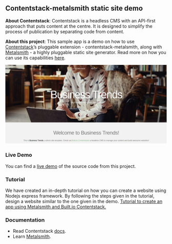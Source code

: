 ## Contentstack-metalsmith static site demo

**About Contentstack**: Contentstack is a headless CMS with an API-first approach that puts content at the centre. It is designed to simplify the process of publication by separating code from content.

**About this project**: This sample app is a demo on how to use [Contentstack](https://www.contentstack.com/docs/)’s pluggable extension - contentstack-metalsmith, along with [Metalsmith](http://www.metalsmith.io) - a highly pluggable static site generator. Read more on how you can use its capabilities [here](https://github.com/builtio-contentstack/contentstack-metalsmith).

![Homepage Screenshot](./sample_homepage.png?raw=true "Homepage Screenshot")

### Live Demo
You can find a [live demo](https://contentstack-metalsmith-static-site-demo.now.sh/) of the source code from this project.

### Tutorial
We have created an in-depth tutorial on how you can create a website using Nodejs express framework. By following the steps given in the tutorial, design a website similar to the one given in the demo.
[Tutorial to create an app using Metalsmith and Built.io Contentstack.](https://www.contentstack.com/docs/example-apps/build-a-website-using-metalsmith-and-contentstack)

### Documentation
* Read Contentstack [docs](https://www.contentstack.com/docs/).
* Learn [Metalsmith](http://www.metalsmith.io).